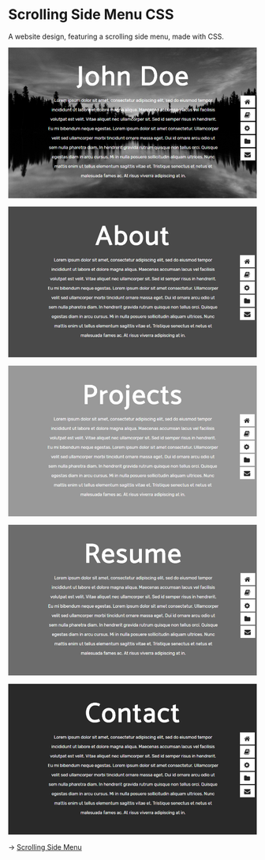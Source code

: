 # Scrolling Side Menu CSS

A website design, featuring a scrolling side menu, made with CSS.

![Preview Image](/preview1.png)

![Preview Image](/preview2.png)

![Preview Image](/preview3.png)

![Preview Image](/preview4.png)

![Preview Image](/preview5.png)
  
-> [Scrolling Side Menu](https://jillpla.com/scrolling-side-menu/)
